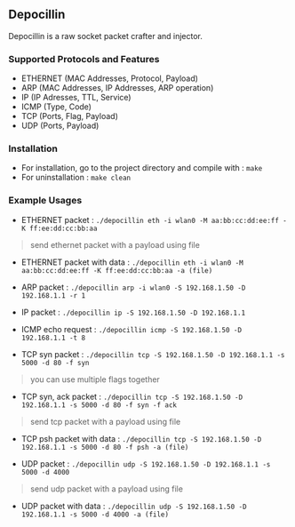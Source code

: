 Depocillin
---

Depocillin is a raw socket packet crafter and injector.

### Supported Protocols and Features
- ETHERNET (MAC Addresses, Protocol, Payload)
- ARP (MAC Addresses, IP Addresses, ARP operation)
- IP (IP Adresses, TTL, Service)
- ICMP (Type, Code)
- TCP (Ports, Flag, Payload)
- UDP (Ports, Payload)

### Installation
* For installation, go to the project directory and compile with : 
    `make`
* For uninstallation : 
    `make clean`

### Example Usages
* ETHERNET packet :
    `./depocillin eth -i wlan0 -M aa:bb:cc:dd:ee:ff -K ff:ee:dd:cc:bb:aa`

> send ethernet packet with a payload using file
* ETHERNET packet with data :
    `./depocillin eth -i wlan0 -M aa:bb:cc:dd:ee:ff -K ff:ee:dd:cc:bb:aa -a (file)`

* ARP packet :
    `./depocillin arp -i wlan0 -S 192.168.1.50 -D 192.168.1.1 -r 1`

* IP packet :
    `./depocillin ip -S 192.168.1.50 -D 192.168.1.1`

* ICMP echo request :
    `./depocillin icmp -S 192.168.1.50 -D 192.168.1.1 -t 8`

* TCP syn packet :
     `./depocillin tcp -S 192.168.1.50 -D 192.168.1.1 -s 5000 -d 80 -f syn`

> you can use multiple flags together
* TCP syn, ack packet :
     `./depocillin tcp -S 192.168.1.50 -D 192.168.1.1 -s 5000 -d 80 -f syn -f ack`

> send tcp packet with a payload using file
* TCP psh packet with data :
     `./depocillin tcp -S 192.168.1.50 -D 192.168.1.1 -s 5000 -d 80 -f psh -a (file)`

* UDP packet :
     `./depocillin udp -S 192.168.1.50 -D 192.168.1.1 -s 5000 -d 4000`

> send udp packet with a payload using file
* UDP packet with data :
     `./depocillin udp -S 192.168.1.50 -D 192.168.1.1 -s 5000 -d 4000 -a (file)`
